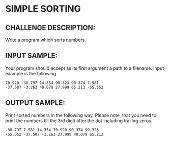 SIMPLE SORTING
==============

CHALLENGE DESCRIPTION:
----------------------


Write a program which sorts numbers.

INPUT SAMPLE:
-------------

Your program should accept as its first argument a path to a filename. Input example is the following

	70.920 -38.797 14.354 99.323 90.374 7.581
	-37.507 -3.263 40.079 27.999 65.213 -55.552

OUTPUT SAMPLE:
--------------

Print sorted numbers in the following way. Please note, that you need to print the numbers till the 3rd digit after the dot including trailing zeros.

	-38.797 7.581 14.354 70.920 90.374 99.323
	-55.552 -37.507 -3.263 27.999 40.079 65.213